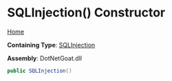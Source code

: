 # SQLInjection\(\) Constructor

[Home](../../../../../README.md)

**Containing Type**: [SQLInjection](../README.md)

**Assembly**: DotNetGoat\.dll

```csharp
public SQLInjection()
```


